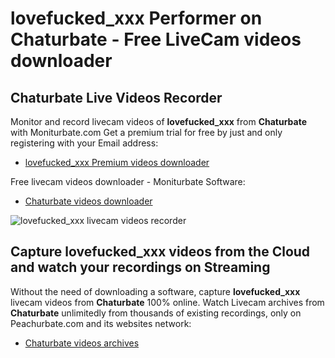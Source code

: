 # lovefucked_xxx Performer on Chaturbate - Free LiveCam videos downloader

## Chaturbate Live Videos Recorder

Monitor and record livecam videos of **lovefucked_xxx** from **Chaturbate** with Moniturbate.com
Get a premium trial for free by just and only registering with your Email address:
* [lovefucked_xxx Premium videos downloader](https://moniturbate.com/request-demo-licence-key.html)

Free livecam videos downloader - Moniturbate Software:
* [Chaturbate videos downloader](https://moniturbate.com/moniturbate-download-software.html)

![lovefucked_xxx livecam videos recorder](https://peachurnet.com/templates/moniturbate-software.png)


## Capture lovefucked_xxx videos from the Cloud and watch your recordings on Streaming

Without the need of downloading a software, capture **lovefucked_xxx** livecam videos from **Chaturbate** 100% online.
Watch Livecam archives from **Chaturbate** unlimitedly from thousands of existing recordings, only on Peachurbate.com and its websites network:
* [Chaturbate videos archives](https://peachurnet.com/)